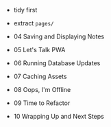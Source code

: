 - tidy first
- extract `pages/`

- 04 Saving and Displaying Notes
- 05 Let's Talk PWA
- 06 Running Database Updates
- 07 Caching Assets
- 08 Oops, I'm Offline
- 09 Time to Refactor
- 10 Wrapping Up and Next Steps
